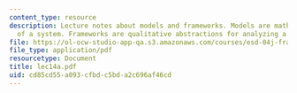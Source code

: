 ```yaml
---
content_type: resource
description: Lecture notes about models and frameworks. Models are mathematical abstractions
  of a system. Frameworks are qualitative abstractions for analyzing a system.
file: https://ol-ocw-studio-app-qa.s3.amazonaws.com/courses/esd-04j-frameworks-and-models-in-engineering-systems-engineering-system-design-spring-2007/cd85cd55a093cfbdc5bda2c696af46cd_lec14a.pdf
file_type: application/pdf
resourcetype: Document
title: lec14a.pdf
uid: cd85cd55-a093-cfbd-c5bd-a2c696af46cd
---
```

